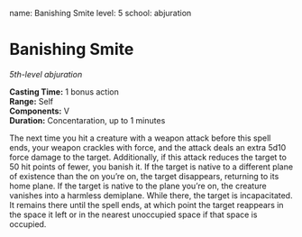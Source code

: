 name: Banishing Smite
level: 5
school: abjuration

# Banishing Smite 
_5th-level abjuration_

**Casting Time:** 1 bonus action  
**Range:** Self  
**Components:** V  
**Duration:** Concentaration, up to 1 minutes 

The next time you hit a creature with a weapon attack before this spell ends, your weapon crackles with force, and the attack deals an extra 5d10 force damage to the target. Additionally, if this attack reduces the target to 50 hit points of fewer, you banish it. If the target is native to a different plane of existence than the on you’re on, the target disappears, returning to its home plane. If the target is native to the plane you’re on, the creature vanishes into a harmless demiplane. While there, the target is incapacitated. It remains there until the spell ends, at which point the target reappears in the space it left or in the nearest unoccupied space if that space is occupied.
